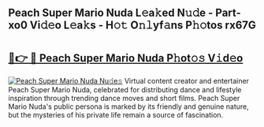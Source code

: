 ## Peach Super Mario Nuda L𝚎a𝚔ed N𝚞𝚍e - Part-xo0 Vi𝚍𝚎o L𝚎a𝚔s - H𝚘𝚝 O𝚗𝚕yf𝚊ns P𝚑𝚘tos rx67G

# <h2><a href="http://kfa2cgx.oniu.top/?m=Peach+Super+Mario+Nuda">🔗👉 🔴 Peach Super Mario Nuda P𝚑ot𝚘𝚜 V𝚒d𝚎o</a></h2>

[![Peach Super Mario Nuda Nu𝚍e𝚜](https://i.imgur.com/0qMVB7G.gif)](http://kfa2cgx.oniu.top/?m=Peach+Super+Mario+Nuda)
Virtual content creator and entertainer Peach Super Mario Nuda, celebrated for distributing dance and lifestyle inspiration through trending dance moves and short films. Peach Super Mario Nuda's public persona is marked by its friendly and genuine nature, but the mysteries of his private life remain a source of fascination.  
